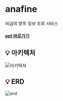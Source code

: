 # anafine
 비급여 항목 정보 조회 서비스
<br>

#### [ppt 바로가기](https://www.canva.com/design/DAF0MDD9HY4/4lgGpbQvk3McvwRl3PokMg/view?utm_content=DAF0MDD9HY4&utm_campaign=designshare&utm_medium=link&utm_source=editor#6)

## :bulb: 아키텍처
![아키텍쳐](https://github.com/juan-jung/anafine/assets/118125595/642fb05a-5549-4e87-8e3d-05d1c427287e)
<br>


## :bulb: ERD
![erd](https://github.com/juan-jung/anafine/assets/118125595/a7730013-2554-4f3f-88f3-706f7a1a2f0b)


<br>
